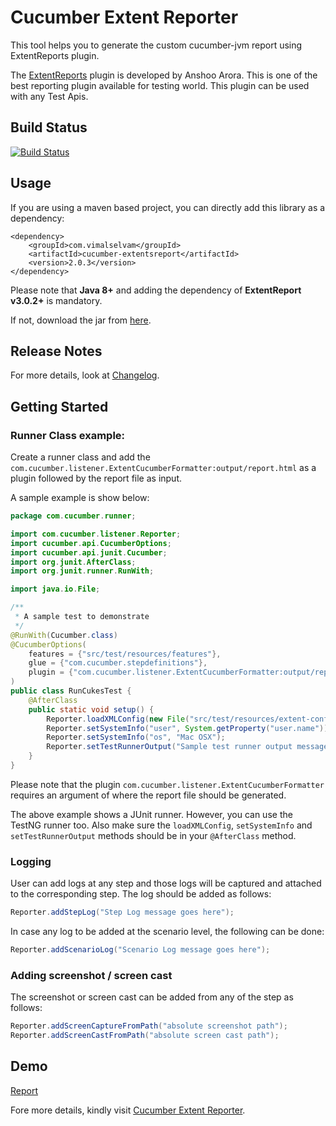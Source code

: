 # Cucumber Extent Reporter

This tool helps you to generate the custom cucumber-jvm report using ExtentReports plugin.

The [ExtentReports](http://extentreports.relevantcodes.com/) plugin is developed by Anshoo Arora. This is one of the best reporting plugin available for testing world. This plugin can be used with any Test Apis.

## Build Status
[![Build Status](https://travis-ci.org/email2vimalraj/CucumberExtentReporter.svg?branch=master)](https://travis-ci.org/email2vimalraj/CucumberExtentReporter)

## Usage
If you are using a maven based project, you can directly add this library as a dependency:

```
<dependency>
    <groupId>com.vimalselvam</groupId>
    <artifactId>cucumber-extentsreport</artifactId>
    <version>2.0.3</version>
</dependency>
```

Please note that **Java 8+** and adding the dependency of **ExtentReport v3.0.2+** is mandatory.

If not, download the jar from [here](http://search.maven.org/#search%7Cga%7C1%7Ccucumber-extentsreport).

## Release Notes
For more details, look at [Changelog](Changelog.md).

## Getting Started

### Runner Class example:
Create a runner class and add the `com.cucumber.listener.ExtentCucumberFormatter:output/report.html` as a plugin followed by the report file as input.

A sample example is show below:

```java
package com.cucumber.runner;

import com.cucumber.listener.Reporter;
import cucumber.api.CucumberOptions;
import cucumber.api.junit.Cucumber;
import org.junit.AfterClass;
import org.junit.runner.RunWith;

import java.io.File;

/**
 * A sample test to demonstrate
 */
@RunWith(Cucumber.class)
@CucumberOptions(
    features = {"src/test/resources/features"},
    glue = {"com.cucumber.stepdefinitions"},
    plugin = {"com.cucumber.listener.ExtentCucumberFormatter:output/report.html"}
)
public class RunCukesTest {
    @AfterClass
    public static void setup() {
        Reporter.loadXMLConfig(new File("src/test/resources/extent-config.xml"));
        Reporter.setSystemInfo("user", System.getProperty("user.name"));
        Reporter.setSystemInfo("os", "Mac OSX");
        Reporter.setTestRunnerOutput("Sample test runner output message");
    }
}

```

Please note that the plugin `com.cucumber.listener.ExtentCucumberFormatter` requires an argument of where the report file should be generated.

The above example shows a JUnit runner. However, you can use the TestNG runner too.
Also make sure the `loadXMLConfig`, `setSystemInfo` and `setTestRunnerOutput` methods should be in your `@AfterClass` method.

### Logging
User can add logs at any step and those logs will be captured and attached to the corresponding step. The log should be added as follows:

```java
Reporter.addStepLog("Step Log message goes here");
```

In case any log to be added at the scenario level, the following can be done:

```java
Reporter.addScenarioLog("Scenario Log message goes here");
```

### Adding screenshot / screen cast
The screenshot or screen cast can be added from any of the step as follows:

```java
Reporter.addScreenCaptureFromPath("absolute screenshot path");
Reporter.addScreenCastFromPath("absolute screen cast path");
```

## Demo
[Report](report.html)

Fore more details, kindly visit [Cucumber Extent Reporter](http://www.vimalselvam.com/cucumber-extent-reporter/).
